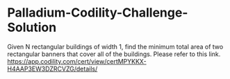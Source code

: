 # Palladium-Codility-Challenge-Solution
Given N rectangular buildings of width 1, find the minimum total area of two rectangular banners that cover all of the buildings. 
Please refer to this link.
https://app.codility.com/cert/view/certMPYKKX-H4AAP3EW3DZRCVZG/details/
